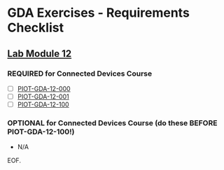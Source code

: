 # GDA Exercises - Requirements Checklist

## [Lab Module 12](https://github.com/orgs/programming-the-iot/projects/1#column-10488565)

### REQUIRED for Connected Devices Course

- [ ] [PIOT-GDA-12-000](https://github.com/programming-the-iot/book-exercise-tasks/issues/28)
- [ ] [PIOT-GDA-12-001](https://github.com/programming-the-iot/book-exercise-tasks/issues/126)
- [ ] [PIOT-GDA-12-100](https://github.com/programming-the-iot/book-exercise-tasks/issues/27)

### OPTIONAL for Connected Devices Course (do these BEFORE PIOT-GDA-12-100!)

- N/A

EOF.
